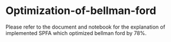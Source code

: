 # Optimization-of-bellman-ford

Please refer to the document and notebook for the explanation of implemented SPFA which optimized bellman ford by 78%. 
